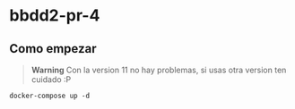# bbdd2-pr-4

## Como empezar

> **Warning** Con la version 11 no hay problemas, si usas otra version ten cuidado :P

```
docker-compose up -d
```

